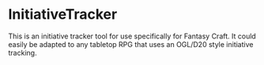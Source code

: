 InitiativeTracker
=================

This is an initiative tracker tool for use specifically for Fantasy Craft.  It could easily be adapted to any
tabletop RPG that uses an OGL/D20 style initiative tracking.
